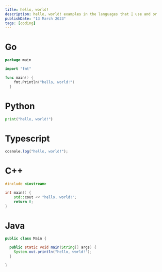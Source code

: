 ```yaml
---
title: hello, world!
description: hello, world! examples in the languages that I use and or familiar with
publishDate: "13 March 2023"
tags: [coding]
---
```


# Go

```go
package main

import "fmt"

func main() {
    fmt.Println("hello, world!")
  }
```

# Python

```py
print("hello, world!")
```

# Typescript

```ts
cosnole.log("hello, world!");
```

# C++

```cpp
#include <iostream>

int main() {
    std::cout << "hello, world!";
    return 0;
}
```

# Java

```java
public class Main {

  public static void main(String[] args) {
  	System.out.println("hello, world!");
  }

}
```

